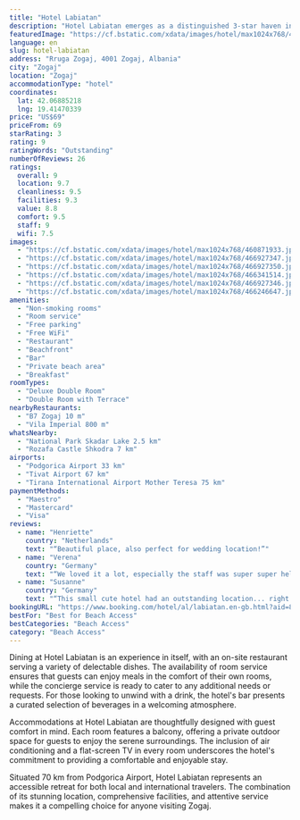 ```yaml
---
title: "Hotel Labiatan"
description: "Hotel Labiatan emerges as a distinguished 3-star haven in Zogaj, boasting a prime beachfront location that effortlessly combines the tranquility of a garden setting with the convenience of modern amenities."
featuredImage: "https://cf.bstatic.com/xdata/images/hotel/max1024x768/460871933.jpg?k=0a378c78b5dcb29e723bb9da359c0494ee04bf2bcae772656b53a7f166e1bbaf&o=&hp=1"
language: en
slug: hotel-labiatan
address: "Rruga Zogaj, 4001 Zogaj, Albania"
city: "Zogaj"
location: "Zogaj"
accommodationType: "hotel"
coordinates:
  lat: 42.06885218
  lng: 19.41470339
price: "US$69"
priceFrom: 69
starRating: 3
rating: 9
ratingWords: "Outstanding"
numberOfReviews: 26
ratings:
  overall: 9
  location: 9.7
  cleanliness: 9.5
  facilities: 9.3
  value: 8.8
  comfort: 9.5
  staff: 9
  wifi: 7.5
images:
  - "https://cf.bstatic.com/xdata/images/hotel/max1024x768/460871933.jpg?k=0a378c78b5dcb29e723bb9da359c0494ee04bf2bcae772656b53a7f166e1bbaf&o=&hp=1"
  - "https://cf.bstatic.com/xdata/images/hotel/max1024x768/466927347.jpg?k=7675be88b4e53743f1be56bef6562f541adf8d2640c1c4a471ca389336d9ec33&o=&hp=1"
  - "https://cf.bstatic.com/xdata/images/hotel/max1024x768/466927350.jpg?k=db64a80f3a77beb91d42d9b007e088bd7c52f98c717c624b66f41a3ea0e2e07a&o=&hp=1"
  - "https://cf.bstatic.com/xdata/images/hotel/max1024x768/466341514.jpg?k=8f5672bb8dde729b376f513f79542cad658fa31803643ffa3e2a7232738e4e65&o=&hp=1"
  - "https://cf.bstatic.com/xdata/images/hotel/max1024x768/466927346.jpg?k=a9e5097c6e43ce43a487b314e231c41bdf2bb6d22abb49b9ce140b3e02c99db3&o=&hp=1"
  - "https://cf.bstatic.com/xdata/images/hotel/max1024x768/466246647.jpg?k=9653e6cd102a29b4c91aa6e8d7e95b700c50a4d69549f218fc215c14d66c6efd&o=&hp=1"
amenities:
  - "Non-smoking rooms"
  - "Room service"
  - "Free parking"
  - "Free WiFi"
  - "Restaurant"
  - "Beachfront"
  - "Bar"
  - "Private beach area"
  - "Breakfast"
roomTypes:
  - "Deluxe Double Room"
  - "Double Room with Terrace"
nearbyRestaurants:
  - "B7 Zogaj 10 m"
  - "Vila Imperial 800 m"
whatsNearby:
  - "National Park Skadar Lake 2.5 km"
  - "Rozafa Castle Shkodra 7 km"
airports:
  - "Podgorica Airport 33 km"
  - "Tivat Airport 67 km"
  - "Tirana International Airport Mother Teresa 75 km"
paymentMethods:
  - "Maestro"
  - "Mastercard"
  - "Visa"
reviews:
  - name: "Henriette"
    country: "Netherlands"
    text: "“Beautiful place, also perfect for wedding location!”"
  - name: "Verena"
    country: "Germany"
    text: "“We loved it a lot, especially the staff was super super helpful and friendly especially when we fell sick during our stay! The food in the restaurant is amazing, the views from the terraces are stunning! It is a great place to relax and enjoy...”"
  - name: "Susanne"
    country: "Germany"
    text: "“This small cute hotel had an outstanding location... right on the lake. The staff were really friendly. The breakfast and dinner was excellent.”"
bookingURL: "https://www.booking.com/hotel/al/labiatan.en-gb.html?aid=8035640"
bestFor: "Best for Beach Access"
bestCategories: "Beach Access"
category: "Beach Access"
---
```


Dining at Hotel Labiatan is an experience in itself, with an on-site restaurant serving a variety of delectable dishes. The availability of room service ensures that guests can enjoy meals in the comfort of their own rooms, while the concierge service is ready to cater to any additional needs or requests. For those looking to unwind with a drink, the hotel's bar presents a curated selection of beverages in a welcoming atmosphere.

Accommodations at Hotel Labiatan are thoughtfully designed with guest comfort in mind. Each room features a balcony, offering a private outdoor space for guests to enjoy the serene surroundings. The inclusion of air conditioning and a flat-screen TV in every room underscores the hotel's commitment to providing a comfortable and enjoyable stay.

Situated 70 km from Podgorica Airport, Hotel Labiatan represents an accessible retreat for both local and international travelers. The combination of its stunning location, comprehensive facilities, and attentive service makes it a compelling choice for anyone visiting Zogaj.